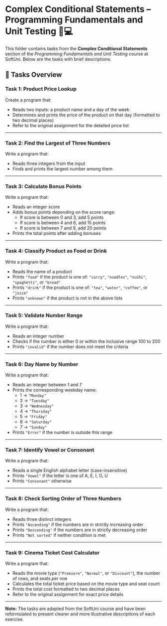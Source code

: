 # Complex Conditional Statements – Programming Fundamentals and Unit Testing 🧑💻

This folder contains tasks from the **Complex Conditional Statements** section of the _Programming Fundamentals and Unit Testing_ course at SoftUni. Below are the tasks with brief descriptions.

## 🔧 Tasks Overview

### Task 1: Product Price Lookup

Create a program that:

- Reads two inputs: a product name and a day of the week  
- Determines and prints the price of the product on that day (formatted to two decimal places)  
- Refer to the original assignment for the detailed price list

---

### Task 2: Find the Largest of Three Numbers

Write a program that:

- Reads three integers from the input  
- Finds and prints the largest number among them

---

### Task 3: Calculate Bonus Points

Write a program that:

- Reads an integer score  
- Adds bonus points depending on the score range:  
  - If score is between 0 and 3, add 5 points  
  - If score is between 4 and 6, add 15 points  
  - If score is between 7 and 9, add 20 points  
- Prints the total points after adding bonuses

---

### Task 4: Classify Product as Food or Drink

Write a program that:

- Reads the name of a product  
- Prints `"food"` if the product is one of: `"curry"`, `"noodles"`, `"sushi"`, `"spaghetti"`, or `"bread"`  
- Prints `"drink"` if the product is one of: `"tea"`, `"water"`, `"coffee"`, or `"juice"`  
- Prints `"unknown"` if the product is not in the above lists

---

### Task 5: Validate Number Range

Write a program that:

- Reads an integer number  
- Checks if the number is either 0 or within the inclusive range 100 to 200  
- Prints `"invalid"` if the number does not meet the criteria

---

### Task 6: Day Name by Number

Write a program that:

- Reads an integer between 1 and 7  
- Prints the corresponding weekday name:  
  - 1 → `"Monday"`  
  - 2 → `"Tuesday"`  
  - 3 → `"Wednesday"`  
  - 4 → `"Thursday"`  
  - 5 → `"Friday"`  
  - 6 → `"Saturday"`  
  - 7 → `"Sunday"`  
- Prints `"Error"` if the number is outside this range

---

### Task 7: Identify Vowel or Consonant

Write a program that:

- Reads a single English alphabet letter (case-insensitive)  
- Prints `"Vowel"` if the letter is one of A, E, I, O, U  
- Prints `"Consonant"` otherwise

---

### Task 8: Check Sorting Order of Three Numbers

Write a program that:

- Reads three distinct integers  
- Prints `"Ascending"` if the numbers are in strictly increasing order  
- Prints `"Descending"` if the numbers are in strictly decreasing order  
- Prints `"Not sorted"` if neither condition is met

---

### Task 9: Cinema Ticket Cost Calculator

Write a program that:

- Reads the movie type (`"Premiere"`, `"Normal"`, or `"Discount"`), the number of rows, and seats per row  
- Calculates the total ticket price based on the movie type and seat count  
- Prints the total cost formatted to two decimal places  
- Refer to the original assignment for exact price details

---

**Note:** The tasks are adapted from the SoftUni course and have been reformulated to present clearer and more illustrative descriptions of each exercise.
